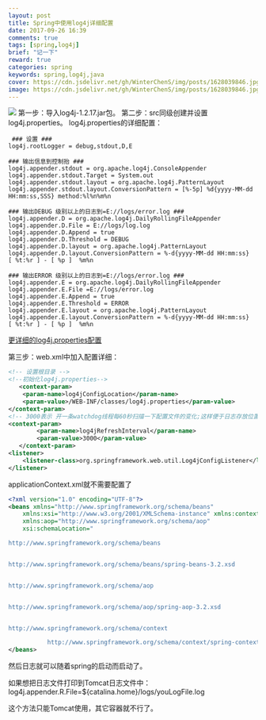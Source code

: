 ```yaml
---
layout: post
title: Spring中使用log4j详细配置
date: 2017-09-26 16:39
comments: true
tags: [spring,log4j]
brief: "记一下"
reward: true
categories: spring
keywords: spring,log4j,java
cover: https://cdn.jsdelivr.net/gh/WinterChenS/img/posts/1628039846.jpg
image: https://cdn.jsdelivr.net/gh/WinterChenS/img/posts/1628039846.jpg
---
```


![](https://cdn.jsdelivr.net/gh/WinterChenS/img/posts/1628039846.jpg)
第一步：导入log4j-1.2.17.jar包。
第二步：src同级创建并设置log4j.properties。
	log4j.properties的详细配置：
<!-- more -->
```properties
 ### 设置 ###
log4j.rootLogger = debug,stdout,D,E

### 输出信息到控制抬 ###
log4j.appender.stdout = org.apache.log4j.ConsoleAppender
log4j.appender.stdout.Target = System.out
log4j.appender.stdout.layout = org.apache.log4j.PatternLayout
log4j.appender.stdout.layout.ConversionPattern = [%-5p] %d{yyyy-MM-dd HH:mm:ss,SSS} method:%l%n%m%n

### 输出DEBUG 级别以上的日志到=E://logs/error.log ###
log4j.appender.D = org.apache.log4j.DailyRollingFileAppender
log4j.appender.D.File = E://logs/log.log
log4j.appender.D.Append = true
log4j.appender.D.Threshold = DEBUG 
log4j.appender.D.layout = org.apache.log4j.PatternLayout
log4j.appender.D.layout.ConversionPattern = %-d{yyyy-MM-dd HH:mm:ss}  [ %t:%r ] - [ %p ]  %m%n

### 输出ERROR 级别以上的日志到=E://logs/error.log ###
log4j.appender.E = org.apache.log4j.DailyRollingFileAppender
log4j.appender.E.File =E://logs/error.log 
log4j.appender.E.Append = true
log4j.appender.E.Threshold = ERROR 
log4j.appender.E.layout = org.apache.log4j.PatternLayout
log4j.appender.E.layout.ConversionPattern = %-d{yyyy-MM-dd HH:mm:ss}  [ %t:%r ] - [ %p ]  %m%n
```

[更详细的log4j.properties配置](http://blog.csdn.net/qq_30175203/article/details/52084127)

第三步：web.xml中加入配置详细：

```xml
<!-- 设置根目录 -->  
<!--初始化log4j.properties-->
   <context-param>  
    <param-name>log4jConfigLocation</param-name>  
    <param-value>/WEB-INF/classes/log4j.properties</param-value>  
</context-param>  
<!-- 3000表示 开一条watchdog线程每60秒扫描一下配置文件的变化;这样便于日志存放位置的改变 -->  
<context-param>    
        <param-name>log4jRefreshInterval</param-name>    
        <param-value>3000</param-value>    
   </context-param>   
<listener>  
    <listener-class>org.springframework.web.util.Log4jConfigListener</listener-class>  
</listener>
```


applicationContext.xml就不需要配置了

```xml
<?xml version="1.0" encoding="UTF-8"?>  
<beans xmlns="http://www.springframework.org/schema/beans"  
    xmlns:xsi="http://www.w3.org/2001/XMLSchema-instance" xmlns:context="http://www.springframework.org/schema/context"  
    xmlns:aop="http://www.springframework.org/schema/aop"  
    xsi:schemaLocation="    

http://www.springframework.org/schema/beans


http://www.springframework.org/schema/beans/spring-beans-3.2.xsd


http://www.springframework.org/schema/aop


http://www.springframework.org/schema/aop/spring-aop-3.2.xsd


http://www.springframework.org/schema/context

           http://www.springframework.org/schema/context/spring-context-3.2.xsd">  
</beans>
```

然后日志就可以随着spring的启动而启动了。

如果想把日志文件打印到Tomcat日志文件中：
log4j.appender.R.File=${catalina.home}/logs/youLogFile.log 

这个方法只能Tomcat使用，其它容器就不行了。

